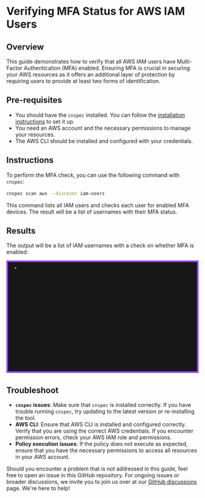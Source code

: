 # Verifying MFA Status for AWS IAM Users

## Overview

This guide demonstrates how to verify that all AWS IAM users have Multi-Factor Authentication (MFA) enabled. Ensuring MFA is crucial in securing your AWS resources as it offers an additional layer of protection by requiring users to provide at least two forms of identification.

## Pre-requisites

- You should have the `cnspec` installed. You can follow the [installation instructions](https://github.com/mondoohq/cnspec#installation) to set it up.
- You need an AWS account and the necessary permissions to manage your resources.
- The AWS CLI should be installed and configured with your credentials.

## Instructions

To perform the MFA check, you can use the following command with `cnspec`:

```bash
cnspec scan aws --discover iam-users
```

This command lists all IAM users and checks each user for enabled MFA devices. The result will be a list of usernames with their MFA status.

## Results

The output will be a list of IAM usernames with a check on whether MFA is enabled:

![cnspec running a CIS AWS Foundation Benchmark](./aws-iam-mfa.gif)

## Troubleshoot

- **`cnspec` issues**: Make sure that `cnspec` is installed correctly. If you have trouble running `cnspec`, try updating to the latest version or re-installing the tool.
- **AWS CLI**: Ensure that AWS CLI is installed and configured correctly. Verify that you are using the correct AWS credentials. If you encounter permission errors, check your AWS IAM role and permissions.
- **Policy execution issues**: If the policy does not execute as expected, ensure that you have the necessary permissions to access all resources in your AWS account.

Should you encounter a problem that is not addressed in this guide, feel free to open an issue in this GitHub repository. For ongoing issues or broader discussions, we invite you to join us over at our [GitHub discussions](https://github.com/orgs/mondoohq/discussions) page. We're here to help!
